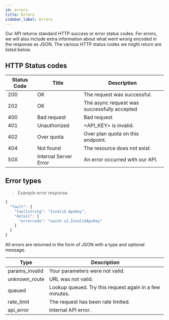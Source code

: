 ```yaml
---
id: errors
title: Errors
sidebar_label: Errors
---
```


Our API returns standard HTTP success or error status codes. For errors, we will also include extra information about what went wrong encoded in the response as JSON. The various HTTP status codes we might return are listed below.

## HTTP Status codes

| Status Code | Title                 | Description                                 |
| ----------- | --------------------- | ------------------------------------------- |
| 200         | OK                    | The request was successful.                 |
| 202         | OK                    | The async request was successfully accepted |
| 400         | Bad request           | Bad request                                 |
| 401         | Unauthorized          | <API_KEY> is invalid.                       |
| 402         | Over quota            | Over plan quota on this endpoint.           |
| 404         | Not found             | The resource does not exist.                |
| 50X         | Internal Server Error | An error occurred with our API.             |

## Error types

> Example error response.

```javascript
{
  "fault": {
    "faultstring": "Invalid ApiKey",
    "detail": {
      "errorcode": "oauth.v2.InvalidApiKey"
    }
  }
}
```

All errors are returned in the form of JSON with a type and optional message.

| Type           | Description                                             |
| -------------- | ------------------------------------------------------- |
| params_invalid | Your parameters were not valid.                         |
| unknown_route  | URL was not valid.                                      |
| queued         | Lookup queued. Try this request again in a few minutes. |
| rate_limit     | The request has been rate limited.                      |
| api_error      | Internal API error.                                     |
